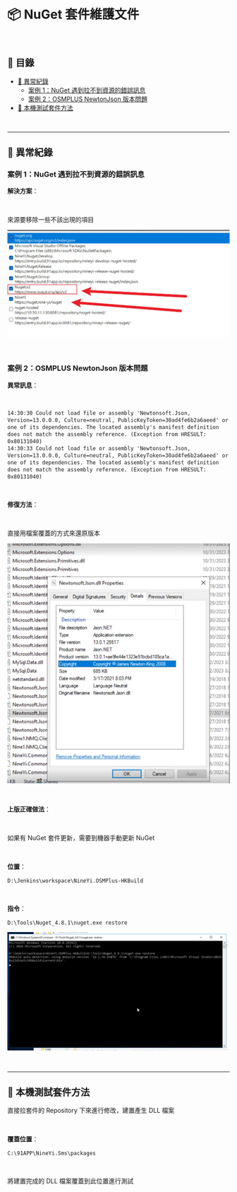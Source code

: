 # 📦 NuGet 套件維護文件

<br>

## 📖 目錄

  - [🚨 異常紀錄](#-異常紀錄)
    - [案例 1：NuGet 遇到拉不到資源的錯誤訊息](#案例-1nuget-遇到拉不到資源的錯誤訊息)
    - [案例 2：OSMPLUS NewtonJson 版本問題](#案例-2osmplus-newtonjson-版本問題)
  - [🔧 本機測試套件方法](#-本機測試套件方法)

<br>

---

## 🚨 異常紀錄

### 案例 1：NuGet 遇到拉不到資源的錯誤訊息

**解決方案**：

<br>

來源要移除一些不該出現的項目

![alt text](./Img/image-1.png)

<br>

### 案例 2：OSMPLUS NewtonJson 版本問題

**異常訊息**：

<br>

```
14:30:30 Could not load file or assembly 'Newtonsoft.Json, Version=13.0.0.0, Culture=neutral, PublicKeyToken=30ad4fe6b2a6aeed' or one of its dependencies. The located assembly's manifest definition does not match the assembly reference. (Exception from HRESULT: 0x80131040)
14:30:33 Could not load file or assembly 'Newtonsoft.Json, Version=13.0.0.0, Culture=neutral, PublicKeyToken=30ad4fe6b2a6aeed' or one of its dependencies. The located assembly's manifest definition does not match the assembly reference. (Exception from HRESULT: 0x80131040)
```

<br>

**修復方法**：

<br>

直接用檔案覆蓋的方式來還原版本

![alt text](./Img/image-2.png)

<br>

**上版正確做法**：

<br>

如果有 NuGet 套件更新，需要到機器手動更新 NuGet

<br>

**位置**：
```
D:\Jenkins\workspace\NineYi.OSMPlus-HKBuild
```

<br>

**指令**：
```
D:\Tools\Nuget_4.8.1\nuget.exe restore
```
![alt text](./Img/image-3.png)

<br>

---

## 🔧 本機測試套件方法

直接拉套件的 Repository 下來進行修改，建置產生 DLL 檔案

<br>

**覆蓋位置**：
```
C:\91APP\NineYi.Sms\packages
```

<br>

將建置完成的 DLL 檔案覆蓋到此位置進行測試

<br>
